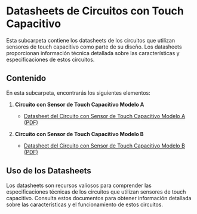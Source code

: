 # Datasheets de Circuitos con Touch Capacitivo

Esta subcarpeta contiene los datasheets de los circuitos que utilizan sensores de touch capacitivo como parte de su diseño. Los datasheets proporcionan información técnica detallada sobre las características y especificaciones de estos circuitos.

## Contenido

En esta subcarpeta, encontrarás los siguientes elementos:

1. **Circuito con Sensor de Touch Capacitivo Modelo A**
   - [Datasheet del Circuito con Sensor de Touch Capacitivo Modelo A (PDF)](enlace-al-datasheet-circuito-touch-capacitivo-modelo-a.pdf)

2. **Circuito con Sensor de Touch Capacitivo Modelo B**
   - [Datasheet del Circuito con Sensor de Touch Capacitivo Modelo B (PDF)](enlace-al-datasheet-circuito-touch-capacitivo-modelo-b.pdf)

## Uso de los Datasheets

Los datasheets son recursos valiosos para comprender las especificaciones técnicas de los circuitos que utilizan sensores de touch capacitivo. Consulta estos documentos para obtener información detallada sobre las características y el funcionamiento de estos circuitos.


